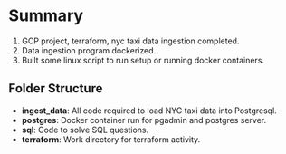 # Summary

1. GCP project, terraform, nyc taxi data ingestion completed.
2. Data ingestion program dockerized.
3. Built some linux script to run setup or running docker containers.

## Folder Structure
* __ingest_data__: All code required to load NYC taxi data into Postgresql.
* __postgres__: Docker container run for pgadmin and postgres server.
* __sql__: Code to solve SQL questions.
* __terraform__: Work directory for terraform activity.
